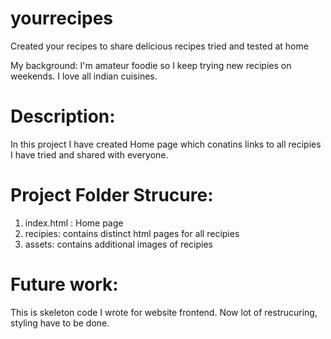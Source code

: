 # yourrecipes
Created your recipes to share delicious recipes tried and tested at home

My background: I'm amateur foodie so I keep trying new recipies on weekends. I love all indian cuisines. 

# Description: 
In this project I have created Home page which conatins links to all recipies I have tried and shared with everyone. 

# Project Folder Strucure:
1. index.html : Home page
2. recipies: contains distinct html pages for all recipies
3. assets: contains additional images of recipies

# Future work:
This is skeleton code I wrote for website frontend. Now lot of restrucuring, styling have to be done.


